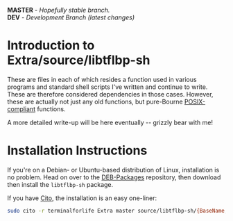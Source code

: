 **MASTER** - _Hopefully stable branch._\
**DEV** - _Development Branch (latest changes)_

# Introduction to Extra/source/libtflbp-sh

These are files in each of which resides a function used in various programs and standard shell scripts I've written and continue to write. These are therefore considered dependencies in those cases. However, these are actually not just any old functions, but pure-Bourne [POSIX-compliant](https://en.wikipedia.org/wiki/POSIX) functions.

A more detailed write-up will be here eventually -- grizzly bear with me!

# Installation Instructions

If you're on a Debian- or Ubuntu-based distribution of Linux, installation is no problem. Head on over to the [DEB-Packages](https://github.com/terminalforlife/DEB-Packages) repository, then download then install the `libtflbp-sh` package.

If you have [Cito](https://github.com/terminalforlife/Extra), the installation is an easy one-liner:

```bash
sudo cito -r terminalforlife Extra master source/libtflbp-sh/{BaseName,ChkDep,CutStr,DirName,Err,FirstLook,FNSanityChk,GetInsPkgs,LCount,LibFChk,LibTFLBPVer,OneSearch,SplitStr,WCount,YNInput}
```
